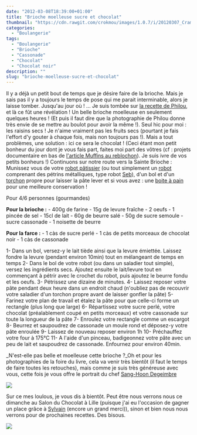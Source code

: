 ```yaml
---
date: "2012-03-08T18:39:00+01:00"
title: "Brioche moelleuse sucre et chocolat"
thumbnail: "https://cdn.rawgit.com/crokmou/images/1.0.7/i/20120307_Cramique_Escargot_Chocolat_Sucre_0012.jpg"
categories:
  - "Boulangerie"
tags:
  - "Boulangerie"
  - "Brioche"
  - "Cassonade"
  - "Chocolat"
  - "Chocolat noir"
description: ""
slug: "brioche-moelleuse-sucre-et-chocolat"
---
```


Il y a déjà un petit bout de temps que je désire faire de la brioche. Mais je sais pas il y a toujours le temps de pose qui me parait interminable, alors je laisse tomber. Jusqu'au jour où ! ... Je suis tombée sur [la recette de Philou](http://www.uncuisinierchezvous.com/article-brioche-cramique-fa-on-escargot-100827899.html), et là ce fût une révélation ! Un belle brioche moelleuse en seulement quelques heures ! (Et puis il faut dire que la photographie de Philou donne très envie de se mettre au boulot pour avoir la même !). Seul hic pour moi : les raisins secs ! Je n'aime vraiment pas les fruits secs (pourtant je fais l'effort d'y gouter à chaque fois, mais non toujours pas !). Mais a tout problèmes, une solution : ici ce sera le chocolat ! (Ceci étant mon petit bonheur du jour dont je vous fais part, faites moi part des vôtres (cf : projets documentaire en bas de [l'article Muffins au reblochon](http://crokmou.blogspot.com/2012/02/muffin-au-reblochon-lardons-et-paprika.html)). Je suis ivre de vos petits bonheurs !) Continuons sur notre route vers la Sainte Brioche : Munissez vous de votre [robot pâtissier](http://www.rueducommerce.fr/index/robot%20patissier) (ou tout simplement un [robot](http://www.rueducommerce.fr/m/pl/malid:229) comprenant des pétrins métalliques, type robot [Seb](http://www.rueducommerce.fr/m/ps/mpid:MP-513AEM6151770#moid:MO-513AEM9577207)), d'un bol et d'un [torchon](http://www.rueducommerce.fr/m/pl/malid:273) propre pour laisser la pâte lever et si vous avez : une [boite à pain](http://www.rueducommerce.fr/index/boite%20a%20pain) pour une meilleure conservation !

Pour 4/6 personnes (gourmandes)

**Pour la brioche :** - 400g de farine - 15g de levure fraîche - 2 oeufs - 1 pincée de sel - 15cl de lait - 60g de beurre salé - 50g de sucre semoule - sucre cassonade - 1 noisette de beurre

**Pour la farce :** - 1 càs de sucre perlé - 1 càs de petits morceaux de chocolat noir - 1 càs de cassonade

1- Dans un bol, versez-y le lait tiède ainsi que la levure émiettée. Laissez fondre la levure (pendant environ 10min) tout en mélangeant de temps en temps 2- Dans le bol de votre robot (ou dans un saladier tout simple), versez les ingrédients secs. Ajoutez ensuite le lait/levure tout en commençant à pétrir avec le crochet du robot, puis ajoutez le beurre fondu et les oeufs. 3- Pétrissez une dizaine de minutes. 4- Laissez reposer votre pâte pendant deux heure dans un endroit chaud (n'oubliez pas de recouvrir votre saladier d'un torchon propre avant de laisser gonfler la pâte) 5- Farinez votre plan de travail et étalez la pâte pour que celle-ci forme un rectangle (plus long que large) 6- Répartissez votre sucre perlé, votre chocolat (préalablement coupé en petits morceaux) et votre cassonade sur toute la longueur de la pâte 7- Enroulez votre rectangle comme un escargot 8- Beurrez et saupoudrez de cassonade un moule rond et déposez-y votre pâte enroulée 9- Laissez de nouveau reposer environ 1h 10- Préchauffez votre four à 175°C 11- A l'aide d'un pinceau, badigeonnez votre pâte avec un peu de lait et saupoudrez de cassonade. Enfournez pour environ 40min.

_N'est-elle pas belle et moelleuse cette brioche ?_Oh et pour les photographies de la foire du livre, cela va venir très bientôt (il faut le temps de faire toutes les retouches), mais comme je suis très généreuse avec vous, cette fois je vous offre le portrait du chef [Sang-Hoon Degeimbre](http://www.airdutemps.be/)

[![](http://3.bp.blogspot.com/-BUcbuF6q8hc/T1s7pXwspuI/AAAAAAAAB2g/OvHVevM5bBk/s640/20120305_FDL_Lundi_Matin_0440.jpg)](http://3.bp.blogspot.com/-BUcbuF6q8hc/T1s7pXwspuI/AAAAAAAAB2g/OvHVevM5bBk/s1600/20120305_FDL_Lundi_Matin_0440.jpg)

Sur ce mes loulous, je vous dis à bientôt. Peut être nous verrons nous ce dimanche au Salon du Chocolat à Lille (puisque j'ai eu l'occasion de gagner un place grâce à [Sylvain](http://gay-dans-les-coings.blogspot.com/) (encore un grand merci)), sinon et bien nous nous verrons pour de prochaines recettes. Des bisous.

[![](http://4.bp.blogspot.com/-2bLosyMFac4/TxhFg0sR2dI/AAAAAAAABec/Mzg1OnlXUmM/s1600/Signature+copie.jpg)](http://4.bp.blogspot.com/-2bLosyMFac4/TxhFg0sR2dI/AAAAAAAABec/Mzg1OnlXUmM/s1600/Signature+copie.jpg)